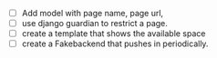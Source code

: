 * [ ] Add model with page name, page url,
* [ ] use django guardian to restrict a page.
* [ ] create a template that shows the available space
* [ ] create a Fakebackend that pushes in periodically.